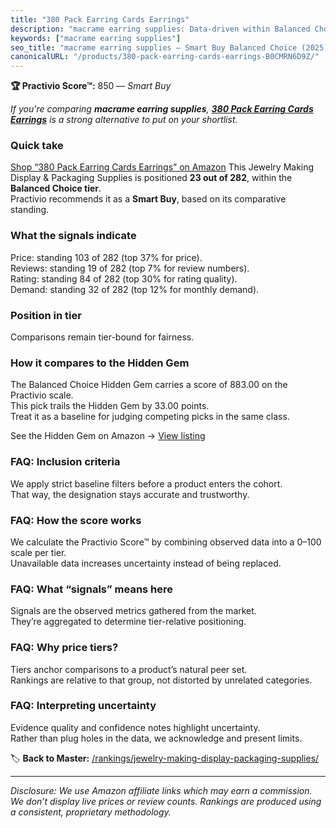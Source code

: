```yaml
---
title: "380 Pack Earring Cards Earrings"
description: "macrame earring supplies: Data-driven within Balanced Choice ranking using the Practivio Score™. Positioned by quality, value, demand, findability, momentum."
keywords: ["macrame earring supplies"]
seo_title: "macrame earring supplies — Smart Buy Balanced Choice (2025)"
canonicalURL: "/products/380-pack-earring-cards-earrings-B0CMRN6D9Z/"
---
```


**🏆 Practivio Score™:** 850 — _Smart Buy_


*If you're comparing **macrame earring supplies**, **[380 Pack Earring Cards Earrings](https://www.amazon.com/dp/B0CMRN6D9Z?tag=practivio-20)** is a strong alternative to put on your shortlist.*
### Quick take
[Shop “380 Pack Earring Cards Earrings” on Amazon](https://www.amazon.com/dp/B0CMRN6D9Z?tag=practivio-20)
This Jewelry Making Display & Packaging Supplies is positioned **23 out of 282**, within the **Balanced Choice tier**.  
Practivio recommends it as a **Smart Buy**, based on its comparative standing.

### What the signals indicate
Price: standing 103 of 282 (top 37% for price).  
Reviews: standing 19 of 282 (top 7% for review numbers).  
Rating: standing 84 of 282 (top 30% for rating quality).  
Demand: standing 32 of 282 (top 12% for monthly demand).

### Position in tier
Comparisons remain tier-bound for fairness.

### How it compares to the Hidden Gem
The Balanced Choice Hidden Gem carries a score of 883.00 on the Practivio scale.  
This pick trails the Hidden Gem by 33.00 points.  
Treat it as a baseline for judging competing picks in the same class.  

See the Hidden Gem on Amazon → [View listing](https://www.amazon.com/dp/B0B4JPSQLG?tag=practivio-20)

### FAQ: Inclusion criteria
We apply strict baseline filters before a product enters the cohort.  
That way, the designation stays accurate and trustworthy.

### FAQ: How the score works
We calculate the Practivio Score™ by combining observed data into a 0–100 scale per tier.  
Unavailable data increases uncertainty instead of being replaced.

### FAQ: What “signals” means here
Signals are the observed metrics gathered from the market.  
They’re aggregated to determine tier-relative positioning.

### FAQ: Why price tiers?
Tiers anchor comparisons to a product’s natural peer set.  
Rankings are relative to that group, not distorted by unrelated categories.

### FAQ: Interpreting uncertainty
Evidence quality and confidence notes highlight uncertainty.  
Rather than plug holes in the data, we acknowledge and present limits.


🏷️ **Back to Master:** [/rankings/jewelry-making-display-packaging-supplies/](/rankings/jewelry-making-display-packaging-supplies/)

---
_Disclosure: We use Amazon affiliate links which may earn a commission. We don’t display live prices or review counts. Rankings are produced using a consistent, proprietary methodology._
